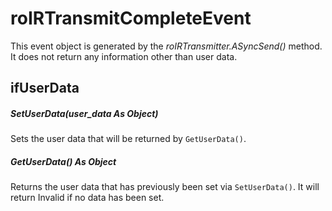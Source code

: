 # roIRTransmitCompleteEvent

This event object is generated by the *roIRTransmitter.ASyncSend()* method. It does not return any information other than user data.

## ifUserData

##### SetUserData(user\_data As Object)

Sets the user data that will be returned by `GetUserData()`.

##### GetUserData() As Object

Returns the user data that has previously been set via `SetUserData()`. It will return Invalid if no data has been set.